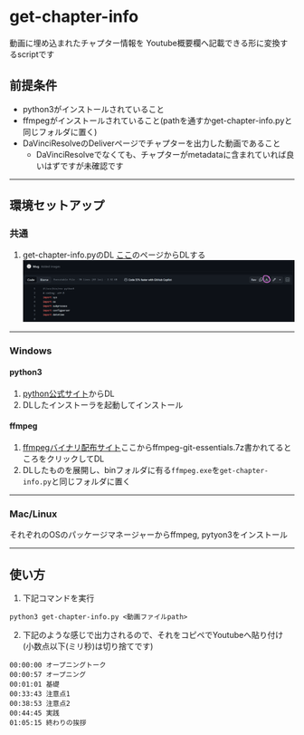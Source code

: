 # get-chapter-info

動画に埋め込まれたチャプター情報を
Youtube概要欄へ記載できる形に変換するscriptです

## 前提条件

- python3がインストールされていること
- ffmpegがインストールされていること(pathを通すかget-chapter-info.pyと同じフォルダに置く)
- DaVinciResolveのDeliverページでチャプターを出力した動画であること
  - DaVinciResolveでなくても、チャプターがmetadataに含まれていれば良いはずですが未確認です

----

## 環境セットアップ

### 共通

1. get-chapter-info.pyのDL
[ここ](https://github.com/mug-lab-3/get-chapter-info/blob/main/get-chapter-info.py)のページからDLする
![DLボタン](images/dl-button.png)

----

### Windows

#### python3

1. [python公式サイト](https://www.python.org/downloads)からDL
2. DLしたインストーラを起動してインストール

#### ffmpeg

1. [ffmpegバイナリ配布サイト](https://www.gyan.dev/ffmpeg/builds/)ここからffmpeg-git-essentials.7z書かれてるところをクリックしてDL
2. DLしたものを展開し、binフォルダに有る`ffmpeg.exe`を`get-chapter-info.py`と同じフォルダに置く

----

### Mac/Linux

それぞれのOSのパッケージマネージャーからffmpeg, pytyon3をインストール

----

## 使い方

1. 下記コマンドを実行
```
python3 get-chapter-info.py <動画ファイルpath>
```

2. 下記のような感じで出力されるので、それをコピペでYoutubeへ貼り付け
   (小数点以下(ミリ秒)は切り捨てです)
```
00:00:00 オープニングトーク
00:00:57 オープニング
00:01:01 基礎
00:33:43 注意点1
00:38:53 注意点2
00:44:45 実践
01:05:15 終わりの挨拶
```









